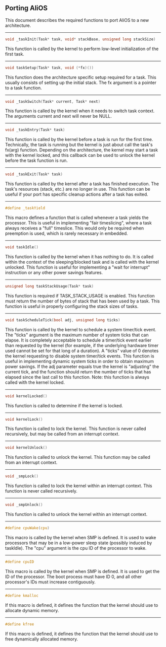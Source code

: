## Porting AliOS

This document describes the required functions to port AliOS to a new
architecture.

---
```c
void _taskInit(Task* task, void* stackBase, unsigned long stackSize)
```
This function is called by the kernel to perform low-level initialization of
the first task.

---
```c
void taskSetup(Task* task, void (*fx)())
```
This function does the architecture specific setup required for a task.  This
usually consists of setting up the initial stack.  The fx argument is a
pointer to a task function.

---
```c
void _taskSwitch(Task* current, Task* next)
```
This function is called by the kernel when it needs to switch task context.
The arguments current and next will never be NULL.

---
```c
void _taskEntry(Task* task)
```
This function is called by the kernel before a task is run for the first time.
Technically, the task is running but the kernel is just about call the task's
fx(arg) function.  Depending on the architecture, the kernel may start a task
with the kernel locked, and this callback can be used to unlock the kernel
before the task function is run.

---
```c
void _taskExit(Task* task)
```
This function is called by the kernel after a task has finished execution.
The task's resources (stack, etc.) are no longer in use.  This function can
be useful if your port has specific cleanup actions after a task has exited.

---
```c
#define _taskYield
```
This macro defines a function that is called whenever a task yields the
processor.  This is useful in implementing "fair timeslicing", where a task
always receives a "full" timeslice.  This would only be required when
preemption is used, which is rarely necessary in embedded.

---
```c
void taskIdle()
```
This function is called by the kernel when it has nothing to do.  It is called
within the context of the sleeping/blocked task and is called with the kernel
unlocked.  This function is useful for implementing a "wait for interrupt"
instruction or any other power savings features.

---
```c
unsigned long taskStackUsage(Task* task)
```
This function is required if TASK_STACK_USAGE is enabled.  This function must
return the number of bytes of stack that has been used by a task.  This
function is useful in properly configuring the stack sizes of tasks.

---
```c
void taskScheduleTick(bool adj, unsigned long ticks)
```
This function is called by the kernel to schedule a system timer/tick event.
The "ticks" argument is the maximum number of system ticks that can elapse.
It is completely acceptable to schedule a timer/tick event earlier than
requested by the kernel (for example, if the underlying hardware timer used
cannot be set for that long of a duration).  A "ticks" value of 0 denotes the
kernel requesting to disable system timer/tick events.  This function is
useful in implementing dynamic system ticks in order to obtain maximum power
savings.  If the adj parameter equals true the kernel is "adjusting" the
current tick, and the function should return the number of ticks that has
elapsed since the last call to this function.  Note: this function is always
called with the kernel locked.

---
```c
void kernelLocked()
```
This function is called to determine if the kernel is locked.

---
```c
void kernelLock()
```
This function is called to lock the kernel. This function is never called
recursively, but may be called from an interrupt context.

---
```c
void kernelUnlock()
```
This function is called to unlock the kernel.  This function may be called
from an interrupt context.

---
```c
void _smpLock()
```
This function is called to lock the kernel within an interrupt context.  This
function is never called recursively.

---
```c
void _smpUnlock()
```
This function is called to unlock the kernel within an interrupt context.

---
```c
#define cpuWake(cpu)
```
This macro is called by the kernel when SMP is defined.  It is used to wake
processors that may be in a low-power sleep state (possibly induced by
taskIdle).  The "cpu" argument is the cpu ID of the processor to wake.

---
```c
#define cpuID
```
This macro is called by the kernel when SMP is defined.  It is used to get
the ID of the processor.  The boot process must have ID 0, and all other
processor's IDs must increase contiguously.

---
```c
#define kmalloc
```
If this macro is defined, it defines the function that the kernel should use
to allocate dynamic memory.

---
```c
#define kfree
```
If this macro is defined, it defines the function that the kernel should use
to free dynamically allocated memory.
